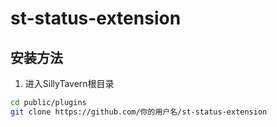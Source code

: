 # st-status-extension

## 安装方法

1. 进入SillyTavern根目录
```bash
cd public/plugins
git clone https://github.com/你的用户名/st-status-extension
